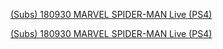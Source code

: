 
[(Subs) 180930 MARVEL SPIDER-MAN Live (PS4)](./180930SakuraSpiderman.html)

<a href="./180930SakuraSpiderman.html">(Subs) 180930 MARVEL SPIDER-MAN Live (PS4)</a>

